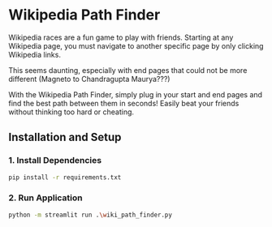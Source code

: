 # Wikipedia Path Finder

Wikipedia races are a fun game to play with friends. Starting at any Wikipedia page, you must navigate to another specific page by only clicking Wikipedia links.

This seems daunting, especially with end pages that could not be more different (Magneto to Chandragupta Maurya???)

With the Wikipedia Path Finder, simply plug in your start and end pages and find the best path between them in seconds! Easily beat your friends without thinking too hard or cheating.

## Installation and Setup

### 1. Install Dependencies
```bash
pip install -r requirements.txt
```

### 2. Run Application
```bash
python -m streamlit run .\wiki_path_finder.py
```
